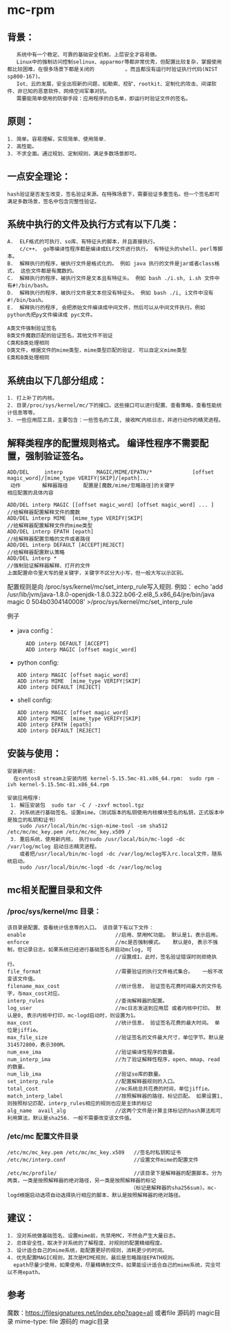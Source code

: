 # mc-rpm

## 背景：
       系统中有一个稳定、可靠的基础安全机制，上层安全才容易做。
       Linux中的强制访问控制selinux、apparmor等都非常优秀，但配置比较复杂，掌握使用都比较困难，在很多场景下都是关闭的	      。而且都没有运行时验证执行代码(NIST sp800-167)。
       Iot、云的发展，安全出现新的问题，如勒索、挖矿、rootkit、定制化的攻击、间谍软件、非已知的恶意软件、网络空间军事对抗。
       需要能简单使用的防御手段：应用程序的白名单，即运行时验证文件的签名。

## 原则：
    1. 简单。容易理解，实现简单、使用简单.
    2. 高性能。
    3. 不求全面。通过规划、定制规则，满足多数场景即可。

## 一点安全理论：
    hash验证是否发生改变，签名验证来源。在特殊场景下，需要验证多重签名。但一个签名即可满足多数场景，签名中包含完整性验证。


## 系统中执行的文件及执行方式有以下几类：
    A.  ELF格式的可执行、so库、有特征头的脚本，并且直接执行。 
        c/c++、 go等编译性程序都是编译成ELF文件进行执行。 有特征头的shell、perl等脚本。
    B.  解释执行的程序，被执行文件是格式化的。 例如 java 执行的文件是jar或者class格式， 这些文件都是有魔数的。
    C.  解释执行的程序，被执行文件是文本且有特征头。 例如 bash ./i.sh, i.sh 文件中有#!/bin/bash。
    D.  解释执行的程序，被执行文件是文本但没有特征头。 例如 bash ./i, i文件中没有#!/bin/bash。
    E.  解释执行的程序, 会把原始文件编译成中间文件，然后可以从中间文件执行。例如 python先把py文件编译成 pyc文件。

    A类文件强制验证签名
    B类文件魔数匹配的验证签名，其他文件不验证
    C类和B类处理相同
    D类文件，根据文件的mime类型，mime类型匹配的验证. 可以自定义mime类型
    E类和B类处理相同


## 系统由以下几部分组成：
    1. 打上补丁的内核。
    2. 目录/proc/sys/kernel/mc/下的接口。这些接口可以进行配置、查看策略，查看性能统计信息等等。
    3. 一些应用层工具，主要包含：一些签名的工具, 接收MC内核日志，并进行动作的精灵进程。


## 解释类程序的配置规则格式。 编译性程序不需要配置，强制验证签名。

    ADD/DEL     interp           MAGIC/MIME/EPATH/*             [offset magic_word]/[mime_type VERIFY|SKIP]/[epath]...
     动作       解释器路径     配置是[魔数/mime/忽略路径]的关键字                 相应配置的具体内容

    ADD/DEL interp MAGIC [[offset magic_word] [offset magic_word] ... ]    //给解释器配置解释文件的魔数
    ADD/DEL interp MIME  [mime_type VERIFY|SKIP]                           //给解释器配置解释文件的mime类型
    ADD/DEL interp EPATH [epath]                                           //给解释器配置忽略的文件或者路径 
    ADD/DEL interp DEFAULT [ACCEPT|REJECT]                                 //给解释器配置默认策略
    ADD/DEL interp *                                                       //强制验证解释器解释、打开的文件
    上面配置命令里大写的是关键字，关键字不区分大小写，但一般大写以示区别。

   配置规则是向 /proc/sys/kernel/mc/set_interp_rule写入规则. 例如：
echo 'add /usr/lib/jvm/java-1.8.0-openjdk-1.8.0.322.b06-2.el8_5.x86_64/jre/bin/java magic 0 504b0304140008' >/proc/sys/kernel/mc/set_interp_rule

例子
- java config：
```
      ADD interp DEFAULT [ACCEPT]
      ADD interp MAGIC [offset magic_word]
```

- python config:
    ```
    ADD interp MAGIC [offset magic_word]
    ADD interp MIME  [mime_type VERIFY|SKIP]
    ADD interp DEFAULT [REJECT]
    ```

- shell config:
    ```
    ADD interp MAGIC [offset magic_word]
    ADD interp MIME  [mime_type VERIFY|SKIP]
    ADD interp EPATH [epath]
    ADD interp DEFAULT [REJECT]
    ```


## 安装与使用：
    安装新内核:
      在centos8 stream上安装内核 kernel-5.15.5mc-81.x86_64.rpm:  sudo rpm -ivh kernel-5.15.5mc-81.x86_64.rpm

    安装应用程序: 
     1. 解压安装包  sudo tar -C / -zxvf mctool.tgz
     2. 对系统进行基础签名、设置mime。（测试版本的私钥使用内核模块签名的私钥，正式版本中是独立的私钥和证书）
        sudo /usr/local/bin/mc-sign-mime-tool -sm sha512 /etc/mc/mc_key.pem /etc/mc/mc_key.x509 /
     3. 重启系统，使用新内核， 执行sudo /usr/local/bin/mc-logd -dc /var/log/mclog 启动日志精灵进程。 
        或者把/usr/local/bin/mc-logd -dc /var/log/mclog写入rc.local文件，随系统启动。 
        sudo /usr/local/bin/mc-logd -dc /var/log/mclog

## mc相关配置目录和文件
### /proc/sys/kernel/mc 目录：
    该目录是配置、查看统计信息等的入口。 该目录下有以下文件：
    enable                             //启用、禁用MC功能。 默认是1，表示启用。
    enforce                            //mc是否强制模式。   默认是0, 表示不强制，但记录日志。如果系统已经进行基础签名并启动mclog, 可
                                       //设置成1，此时，签名验证错误时则拒绝执行。
    file_format                        //需要验证的执行文件格式集合。   一般不改变该文件值。
    filename_max_cost                  //统计信息， 验证签名花费时间最大的文件名字，与max_cost对应。
    interp_rules                       //查询解释器的配置。
    log_user                           //mc日志发送到应用层 或者内核中打印。 默认是0, 表示内核中打印，mc-logd启动时，则设置为1。
    max_cost                           //统计信息， 验证签名花费的最大时间。 单位是jiffie。
    max_file_size                      //验证签名的文件最大尺寸，单位字节。默认是314572800，表示300M。
    num_exe_ima                        //验证编译性程序的数量。
    num_interp_ima                     //为了验证解释性程序，open、mmap、read的数量。
    num_lib_ima                        //验证so库的数量。
    set_interp_rule                    //配置解释器规则的入口。
    total_cost                         //mc系统总共花费的时间，单位jiffie。
    match_interp_label                 //按照解释器的路径、标记匹配。 如果设置1, 则按照标记匹配，interp_rules相应的规则也应是主体的标记
    alg_name  avail_alg                //这两个文件是计算主体标记的hash算法和可利用算法，默认是sha256. 一般不需要改变该文件值。

### /etc/mc 配置文件目录
    /etc/mc/mc_key.pem /etc/mc/mc_key.x509   //签名时私钥和证书
    /etc/mc/interp.conf                      //设置文件mime的配置文件

    /etc/mc/profile/                         //该目录下是解释器的配置脚本。分为两类，一类是按照解释器的绝对路径，另一类是按照解释器的标记
                                            （标记是解释器的sha256sum)。mc-logd根据启动选项自动选择执行相应的脚本，默认是按照解释器的绝对路径。


## 建议：
    1. 没对系统做基础签名、设置mime前，先禁用MC，不然会产生大量日志。 
    2. 总体安全性，取决于对系统的了解程度、对规则的配置精细程度。
    3. 设计适合自己的mime系统，能配置更好的规则，消耗更少的时间。
    4. 优先配置MAGIC规则，其次是MIME规则，最后是忽略路径EPATH规则。 
      epath尽量少使用，如果使用，尽量精确到文件。如果能设计适合自己的mime系统，完全可以不用epath。

## 参考
   魔数：https://filesignatures.net/index.php?page=all 或者file 源码的 magic目录
   mime-type: file 源码的 magic目录

